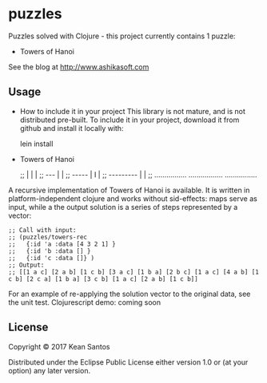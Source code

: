 # puzzles

Puzzles solved with Clojure - this project currently contains 1 puzzle:
* Towers of Hanoi

See the blog at http://www.ashikasoft.com

## Usage

* How to include it in your project
This library is not mature, and is not distributed pre-built.
To include it in your project, download it from github and install it locally with:

    lein install

* Towers of Hanoi

    ;;          |                |                  |
    ;;         ---               |                  |
    ;;        -----              |     I            |
    ;;      ---------            |                  |
    ;;  ................  .................  ................

A recursive implementation of Towers of Hanoi is available.
It is written in platform-independent clojure and works without sid-effects:
maps serve as input, while a the output solution is a series of steps represented
by a vector:

    ;; Call with input:
    ;; (puzzles/towers-rec
    ;;   {:id 'a :data [4 3 2 1] }
    ;;   {:id 'b :data [] }
    ;;   {:id 'c :data []} )
    ;; Output:
    ;; [[1 a c] [2 a b] [1 c b] [3 a c] [1 b a] [2 b c] [1 a c] [4 a b] [1 c b] [2 c a] [1 b a] [3 c b] [1 a c] [2 a b] [1 c b]]

For an example of re-applying the solution vector to the original data, see the unit test.
Clojurescript demo: coming soon



## License

Copyright © 2017 Kean Santos

Distributed under the Eclipse Public License either version 1.0 or (at
your option) any later version.

